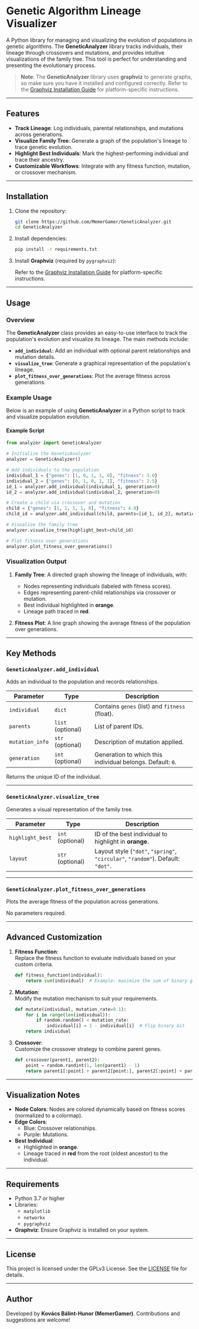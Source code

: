 # Genetic Algorithm Lineage Visualizer

A Python library for managing and visualizing the evolution of populations in genetic algorithms. The **GeneticAnalyzer** library tracks individuals, their lineage through crossovers and mutations, and provides intuitive visualizations of the family tree. This tool is perfect for understanding and presenting the evolutionary process.

> **Note**: The **GeneticAnalyzer** library uses **graphviz** to generate graphs, so make sure you have it installed and configured correctly.
> Refer to the [Graphviz Installation Guide](https://pygraphviz.github.io/documentation/stable/install.html) for platform-specific instructions.

---

## Features

- **Track Lineage**: Log individuals, parental relationships, and mutations across generations.
- **Visualize Family Tree**: Generate a graph of the population's lineage to trace genetic evolution.
- **Highlight Best Individuals**: Mark the highest-performing individual and trace their ancestry.
- **Customizable Workflows**: Integrate with any fitness function, mutation, or crossover mechanism.

---

## Installation

1. Clone the repository:

   ```bash
   git clone https://github.com/MemerGamer/GeneticAnalyzer.git
   cd GeneticAnalyzer
   ```

2. Install dependencies:

   ```bash
   pip install -r requirements.txt
   ```

3. Install **Graphviz** (required by `pygraphviz`):

   Refer to the [Graphviz Installation Guide](https://pygraphviz.github.io/documentation/stable/install.html) for platform-specific instructions.

---

## Usage

### Overview

The **GeneticAnalyzer** class provides an easy-to-use interface to track the population's evolution and visualize its lineage. The main methods include:

- **`add_individual`**: Add an individual with optional parent relationships and mutation details.
- **`visualize_tree`**: Generate a graphical representation of the population's lineage.
- **`plot_fitness_over_generations`**: Plot the average fitness across generations.

### Example Usage

Below is an example of using **GeneticAnalyzer** in a Python script to track and visualize population evolution.

#### Example Script

```python
from analyzer import GeneticAnalyzer

# Initialize the GeneticAnalyzer
analyzer = GeneticAnalyzer()

# Add individuals to the population
individual_1 = {"genes": [1, 0, 1, 1, 0], "fitness": 3.0}
individual_2 = {"genes": [0, 1, 0, 1, 1], "fitness": 2.5}
id_1 = analyzer.add_individual(individual_1, generation=0)
id_2 = analyzer.add_individual(individual_2, generation=0)

# Create a child via crossover and mutation
child = {"genes": [1, 1, 1, 1, 0], "fitness": 4.0}
child_id = analyzer.add_individual(child, parents=[id_1, id_2], mutation_info="Bit flip", generation=1)

# Visualize the family tree
analyzer.visualize_tree(highlight_best=child_id)

# Plot fitness over generations
analyzer.plot_fitness_over_generations()
```

### Visualization Output

1. **Family Tree**: A directed graph showing the lineage of individuals, with:

   - Nodes representing individuals (labeled with fitness scores).
   - Edges representing parent-child relationships via crossover or mutation.
   - Best individual highlighted in **orange**.
   - Lineage path traced in **red**.

2. **Fitness Plot**: A line graph showing the average fitness of the population over generations.

---

## Key Methods

### `GeneticAnalyzer.add_individual`

Adds an individual to the population and records relationships.

| Parameter       | Type              | Description                                                |
| --------------- | ----------------- | ---------------------------------------------------------- |
| `individual`    | `dict`            | Contains `genes` (list) and `fitness` (float).             |
| `parents`       | `list` (optional) | List of parent IDs.                                        |
| `mutation_info` | `str` (optional)  | Description of mutation applied.                           |
| `generation`    | `int` (optional)  | Generation to which this individual belongs. Default: `0`. |

Returns the unique ID of the individual.

---

### `GeneticAnalyzer.visualize_tree`

Generates a visual representation of the family tree.

| Parameter        | Type             | Description                                                                     |
| ---------------- | ---------------- | ------------------------------------------------------------------------------- |
| `highlight_best` | `int` (optional) | ID of the best individual to highlight in **orange**.                           |
| `layout`         | `str` (optional) | Layout style (`"dot"`, `"spring"`, `"circular"`, `"random"`). Default: `"dot"`. |

---

### `GeneticAnalyzer.plot_fitness_over_generations`

Plots the average fitness of the population across generations.

No parameters required.

---

## Advanced Customization

1. **Fitness Function**:  
   Replace the fitness function to evaluate individuals based on your custom criteria.

   ```python
   def fitness_function(individual):
       return sum(individual)  # Example: maximize the sum of binary genes
   ```

2. **Mutation**:  
   Modify the mutation mechanism to suit your requirements.

   ```python
   def mutate(individual, mutation_rate=0.1):
       for i in range(len(individual)):
           if random.random() < mutation_rate:
               individual[i] = 1 - individual[i]  # Flip binary bit
       return individual
   ```

3. **Crossover**:  
   Customize the crossover strategy to combine parent genes.

   ```python
   def crossover(parent1, parent2):
       point = random.randint(1, len(parent1) - 1)
       return parent1[:point] + parent2[point:], parent2[:point] + parent1[point:]
   ```

---

## Visualization Notes

- **Node Colors**: Nodes are colored dynamically based on fitness scores (normalized to a colormap).
- **Edge Colors**:
  - Blue: Crossover relationships.
  - Purple: Mutations.
- **Best Individual**:
  - Highlighted in **orange**.
  - Lineage traced in **red** from the root (oldest ancestor) to the individual.

---

## Requirements

- Python 3.7 or higher
- Libraries:
  - `matplotlib`
  - `networkx`
  - `pygraphviz`
- **Graphviz**: Ensure Graphviz is installed on your system.

---

## License

This project is licensed under the GPLv3 License. See the [LICENSE](LICENSE) file for details.

---

## Author

Developed by **Kovács Bálint-Hunor (MemerGamer)**. Contributions and suggestions are welcome!
